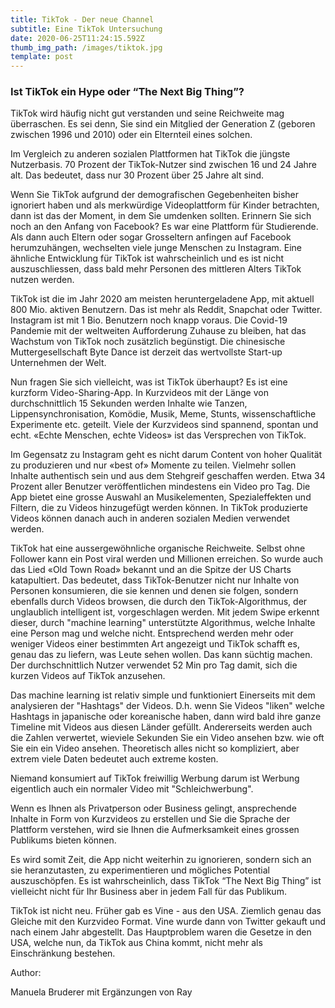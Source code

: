 ```yaml
---
title: TikTok - Der neue Channel
subtitle: Eine TikTok Untersuchung
date: 2020-06-25T11:24:15.592Z
thumb_img_path: /images/tiktok.jpg
template: post
---
```

### Ist TikTok ein Hype oder “The Next Big Thing”?


TikTok wird häufig nicht gut verstanden und seine Reichweite mag überraschen. Es sei denn, Sie sind ein Mitglied der Generation Z (geboren zwischen 1996 und 2010) oder ein Elternteil eines solchen. 

Im Vergleich zu anderen sozialen Plattformen hat TikTok die jüngste Nutzerbasis. 70 Prozent der TikTok-Nutzer sind zwischen 16 und 24 Jahre alt. Das bedeutet, dass nur 30 Prozent über 25 Jahre alt sind.

Wenn Sie TikTok aufgrund der demografischen Gegebenheiten bisher ignoriert haben und als merkwürdige Videoplattform für Kinder betrachten, dann ist das der Moment, in dem Sie umdenken sollten. Erinnern Sie sich noch an den Anfang von Facebook? Es war eine Plattform für Studierende. Als dann auch Eltern oder sogar Grosseltern anfingen auf Facebook herumzuhängen, wechselten viele junge Menschen zu Instagram. Eine ähnliche Entwicklung für TikTok ist wahrscheinlich und es ist nicht auszuschliessen, dass bald mehr Personen des mittleren Alters TikTok nutzen werden. 

TikTok ist die im Jahr 2020 am meisten heruntergeladene App, mit aktuell 800 Mio. aktiven Benutzern. Das ist mehr als Reddit, Snapchat oder Twitter. Instagram ist mit 1 Bio. Benutzern noch knapp voraus. Die Covid-19 Pandemie mit der weltweiten Aufforderung Zuhause zu bleiben, hat das Wachstum von TikTok noch zusätzlich begünstigt. Die chinesische Muttergesellschaft Byte Dance ist derzeit das wertvollste Start-up Unternehmen der Welt.

Nun fragen Sie sich vielleicht, was ist TikTok überhaupt? Es ist eine kurzform Video-Sharing-App. In Kurzvideos mit der Länge von durchschnittlich 15 Sekunden werden Inhalte wie Tanzen, Lippensynchronisation, Komödie, Musik, Meme, Stunts, wissenschaftliche Experimente etc. geteilt. Viele der Kurzvideos sind spannend, spontan und echt. «Echte Menschen, echte Videos» ist das Versprechen von TikTok.

Im Gegensatz zu Instagram geht es nicht darum Content von hoher Qualität zu produzieren und nur «best of» Momente zu teilen. Vielmehr sollen Inhalte authentisch sein und aus dem Stehgreif geschaffen werden. Etwa 34 Prozent aller Benutzer veröffentlichen mindestens ein Video pro Tag. Die App bietet eine grosse Auswahl an Musikelementen, Spezialeffekten und Filtern, die zu Videos hinzugefügt werden können. In TikTok produzierte Videos können danach auch in anderen sozialen Medien verwendet werden. 

TikTok hat eine aussergewöhnliche organische Reichweite. Selbst ohne Follower kann ein Post viral werden und Millionen erreichen. So wurde auch das Lied «Old Town Road» bekannt und an die Spitze der US Charts katapultiert. Das bedeutet, dass TikTok-Benutzer nicht nur Inhalte von Personen konsumieren, die sie kennen und denen sie folgen, sondern ebenfalls durch Videos browsen, die durch den TikTok-Algorithmus, der unglaublich intelligent ist, vorgeschlagen werden. Mit jedem Swipe erkennt dieser, durch "machine learning" unterstützte Algorithmus, welche Inhalte eine Person mag und welche nicht. Entsprechend werden mehr oder weniger Videos einer bestimmten Art angezeigt und TikTok schafft es, genau das zu liefern, was Leute sehen wollen. Das kann süchtig machen. Der durchschnittlich Nutzer verwendet 52 Min pro Tag
damit, sich die kurzen Videos auf TikTok anzusehen.

Das machine learning ist relativ simple und funktioniert Einerseits mit dem analysieren der "Hashtags" der Videos. D.h. wenn Sie Videos "liken" welche Hashtags in japanische oder koreanische haben, dann wird bald ihre ganze Timeline mit Videos aus diesen Länder gefüllt. Andererseits werden auch die Zahlen verwertet, wieviele Sekunden Sie ein Video ansehen bzw. wie oft Sie ein ein Video ansehen. Theoretisch alles nicht so kompliziert, aber extrem viele Daten bedeutet auch extreme kosten. 

Niemand konsumiert auf TikTok freiwillig Werbung darum ist Werbung eigentlich auch ein normaler Video mit "Schleichwerbung".

Wenn es Ihnen als Privatperson oder Business gelingt, ansprechende Inhalte in Form von Kurzvideos zu erstellen und Sie die Sprache der Plattform verstehen, wird sie Ihnen die Aufmerksamkeit eines grossen Publikums bieten können. 

Es wird somit Zeit, die App nicht weiterhin zu ignorieren, sondern sich an sie heranzutasten, zu experimentieren und mögliches Potential auszuschöpfen. Es ist wahrscheinlich, dass TikTok “The Next Big Thing” ist vielleicht nicht für Ihr Business aber in jedem Fall für das Publikum.

TikTok ist nicht neu. Früher gab es Vine - aus den USA. Ziemlich genau das Gleiche mit den Kurzvideo Format. 
Vine wurde dann von Twitter gekauft und nach einem Jahr abgestellt. Das Hauptproblem waren die Gesetze in den USA, welche nun, da TikTok aus China kommt, nicht mehr als Einschränkung bestehen.


Author:

Manuela Bruderer mit Ergänzungen von Ray



